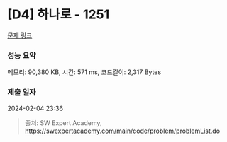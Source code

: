 # [D4] 하나로 - 1251 

[문제 링크](https://swexpertacademy.com/main/code/problem/problemDetail.do?contestProbId=AV15StKqAQkCFAYD) 

### 성능 요약

메모리: 90,380 KB, 시간: 571 ms, 코드길이: 2,317 Bytes

### 제출 일자

2024-02-04 23:36



> 출처: SW Expert Academy, https://swexpertacademy.com/main/code/problem/problemList.do